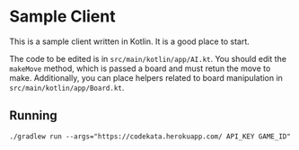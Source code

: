 # Sample Client

This is a sample client written in Kotlin. It is a good place to start.

The code to be edited is in `src/main/kotlin/app/AI.kt`. You should edit the `makeMove` method, which is passed a board and must retun the move to make.
Additionally, you can place helpers related to board manipulation in `src/main/kotlin/app/Board.kt`.


## Running
`./gradlew run --args="https://codekata.herokuapp.com/ API_KEY GAME_ID"`

